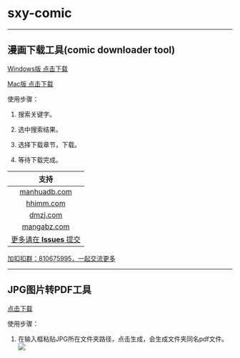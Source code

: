 # sxy-comic
---
## 漫画下载工具(comic downloader tool)
[Windows版 点击下载](https://github.com/JackyCJ/sxy-comic/releases/download/V1.0.20.121801/ComicDownloaderV1.0.20.121801.exe)

[Mac版 点击下载](https://github.com/JackyCJ/sxy-comic/releases/download/macv0.1/comicdownloader.app.zip)

使用步骤：

1. 搜索关键字。

2. 选中搜索结果。

3. 选择下载章节，下载。

4. 等待下载完成。


| 支持 |
|:----:|
|[manhuadb.com](http://www.manhuadb.com)|
|[hhimm.com](http://www.hhimm.com)|
|[dmzj.com](http://www.dmzj.com)|
|[mangabz.com](http://www.mangabz.com)|
|[更多请在 __Issues__ 提交](https://github.com/JackyCJ/sxy-comic/issues)|

[加扣扣群：810675995，一起交流更多](https://jq.qq.com/?_wv=1027&k=VAYlYK44)

---
## JPG图片转PDF工具
[点击下载](https://github.com/JackyCJ/sxy-comic/releases/download/Tools_v0.1/tools.exe)

使用步骤：

1. 在输入框粘贴JPG所在文件夹路径，点击生成，会生成文件夹同名pdf文件。
![](https://tva1.sinaimg.cn/large/0081Kckwly1gkth2fvm83j308402u745.jpg)